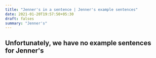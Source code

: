```yaml
---
title: "Jenner's in a sentence | Jenner's example sentences"
date: 2021-01-20T19:57:50+05:30
draft: falses
summary: "Jenner's"
---
```

## Unfortunately, we have no example sentences for Jenner's                 
